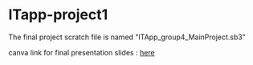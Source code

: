 # ITapp-project1


The final project scratch file is named "ITApp_group4_MainProject.sb3"

canva link for final presentation slides :
[here](https://www.canva.com/design/DAGehb2QHJE/WZBezwrS8y_q4NvwghR2ow/view?utm_content=DAGehb2QHJE&utm_campaign=designshare&utm_medium=link2&utm_source=uniquelinks&utlId=h3be304c658)
